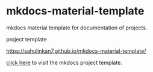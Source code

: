 # mkdocs-material-template
mkdocs material template for documentation of projects.

project template 

https://sahulinkan7.github.io/mkdocs-material-template/

[click here](https://sahulinkan7.github.io/mkdocs-material-template/) to visit the mkdocs project template.
